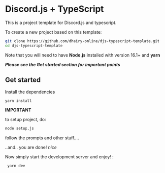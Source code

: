 # Discord.js + TypeScript
This is a project template for Discord.js and typescript.

To create a new project based on this template:

```sh
git clone https://github.com/dhairy-online/djs-typescript-template.git
cd djs-typescript-template
```
Note that you will need to have **Node.js** installed with version 16.1+
and **yarn**

***Please see the Get started section for important points***

## Get started
Install the dependencies

```sh
yarn install
```
**IMPORTANT** 

to setup project, do:

```sh
node setup.js
```
follow the prompts and other stuff....

..and.. you are done! *nice*

Now simply start the development server and enjoy! :

```sh
 yarn dev
```


